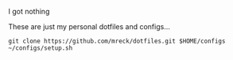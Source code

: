 I got nothing

These are just my personal dotfiles and configs...

```
git clone https://github.com/mreck/dotfiles.git $HOME/configs
~/configs/setup.sh
```
